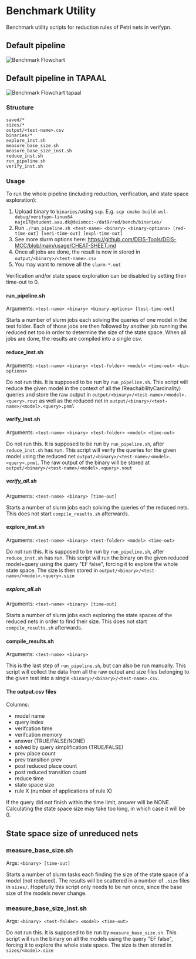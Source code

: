# Benchmark Utility

Benchmark utility scripts for reduction rules of Petri nets in verifypn.

## Default pipeline

![Benchmark Flowchart](https://imgur.com/CjDag40.png)

## Default pipeline in TAPAAL
![Benchmark Flowchart tapaal](https://i.imgur.com/Cn1eKch.png)

### Structure
```
saved/*
sizes/*
output/<test-name>.csv
binaries/*
explore_inst.sh
measure_base_size.sh
measure_base_size_inst.sh
reduce_inst.sh
run_pipeline.sh
verify_inst.sh
```

### Usage
To run the whole pipeline (including reduction, verification, and state space exploration):

1) Upload binary to `binaries/`using `scp`. E.g. `scp cmake-build-wsl-debug/verifypn-linux64 naje17@student.aau.dk@deismcc:~/dat9/red/bench/binaries/`
1) Run `./run_pipeline.sh <test-name> <binary> <binary-options> [red-time-out] [veri-time-out] [expl-time-out]`
1) See more slurm options here: https://github.com/DEIS-Tools/DEIS-MCC/blob/main/usage/CHEAT-SHEET.md
1) Once all jobs are done, the result is now in stored in `output/<binary>/<test-name>.csv`
1) You may want to remove all the `slurm-*.out`

Verification and/or state space exploration can be disabled by setting their time-out to 0.

#### run_pipeline.sh
Arguments: `<test-name> <binary> <binary-options> [test-time-out]`

Starts a number of slurm jobs each solving the queries of one model in the test folder.
Each of those jobs are then followed by another job running the reduced net too in order to determine the size of the state space.
When all jobs are done, the results are compiled into a single csv.

#### reduce_inst.sh
Arguments: `<test-name> <binary> <test-folder> <model> <time-out> <bin-options>`

Do not run this. It is supposed to be run by `run_pipeline.sh`.
This script will reduce the given model in the context of all the (ReachabilityCardinality) queries and
store the raw output in `output/<binary>/<test-name>/<model>.<query>.rout` as well as the reduced net
in `output/<binary>/<test-name>/<model>.<query>.pnml`

#### verify_inst.sh
Arguments: `<test-name> <binary> <test-folder> <model> <time-out>`

Do not run this. It is supposed to be run by `run_pipeline.sh`, after `reduce_inst.sh` has run.
This script will verify the queries for the given model using the reduced net `output/<binary>/<test-name>/<model>.<query>.pnml`.
The raw output of the binary will be stored at `output/<binary>/<test-name>/<model>.<query>.vout`

##### verify_all.sh
Arguments: `<test-name> <binary> [time-out]`

Starts a number of slurm jobs each solving the queries of the reduced nets.
This does not start `compile_results.sh` afterwards.

#### explore_inst.sh
Arguments: `<test-name> <binary> <test-folder> <model> <time-out>`

Do not run this. It is supposed to be run by `run_pipeline.sh`, after `reduce_inst.sh` has run. This script will run the
binary on the given reduced model+query using the query "EF false", forcing it to explore the whole state space.
The size is then stored in `output/<binary>/<test-name>/<model>.<query>.size`

##### explore_all.sh
Arguments: `<test-name> <binary> [time-out]`

Starts a number of slurm jobs each exploring the state spaces of the reduced nets in order to find their size.
This does not start `compile_results.sh` afterwards.

#### compile_results.sh
Arguments: `<test-name> <binary>`

This is the last step of `run_pipeline.sh`, but can also be run manually.
This script will collect the data from all the raw output and size files belonging to the given test into a single `<binary>/<binary>/<test-name>.csv`.

#### The output.csv files
Columns:
- model name
- query index
- verifcation time
- verifcation memory
- answer (TRUE/FALSE/NONE)
- solved by query simplification (TRUE/FALSE)
- prev place count
- prev transition prev
- post reduced place count
- post reduced transition count
- reduce time
- state space size
- rule X (number of applications of rule X)

If the query did not finish within the time limit, answer will be NONE. Calculating the state space size may take too long, in which case it will be 0.

## State space size of unreduced nets

### measure_base_size.sh
Args: `<binary> [time-out]`

Starts a number of slurm tasks each finding the size of the state space of a model (not reduced).
The results will be scattered in a number of `.size` files in `sizes/`.
Hopefully this script only needs to be run once, since the base size of the models never change.

### measure_base_size_inst.sh
Args: `<binary> <test-folder> <model> <time-out>`

Do not run this. It is supposed to be run by `measure_base_size.sh`. This script will run the binary on all the models using the query "EF false",
forcing it to explore the whole state space. The size is then stored in `sizes/<model>.size`
